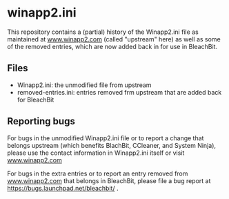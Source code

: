 # winapp2.ini

This repository contains a (partial) history of the Winapp2.ini file as maintained at www.winapp2.com (called "upstream" here) as well as some of the removed entries, which are now added back in for use in BleachBit.

## Files

* Winapp2.ini: the unmodified file from upstream
* removed-entries.ini: entries removed frm upstream that are added back for BleachBit

## Reporting bugs
For bugs in the unmodified Winapp2.ini file or to report a change that belongs upstream (which benefits BlachBit, CCleaner, and System Ninja), please use the contact information in Winapp2.ini itself or visit www.winapp2.com

For bugs in the extra entries or to report an entry removed from www.winapp2.com that belongs in BleachBit, please file a bug report at https://bugs.launchpad.net/bleachbit/ .
